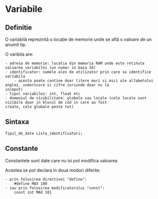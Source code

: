 # Variabile

## Definitie

O variabilă reprezintă o locație de memorie unde se află o valoare de un anumit tip.

O varibila are:

    - adresa de memorie: locatia din memoria RAM unde este retinuta valoarea variabilei (un numar in baza 16) 
    - identificator: numele ales de utilizator prin care sa identifice variabila
        - acesta poate contine doar litere mari si mici ale alfabetului englez, underscore si cifre (oriunde doar nu la
    inceput)
    - tipul variabilei: int, float etc
    - domeniul de vizibilitate: globale sau locale (cele locale sunt vizibile doar in blocul de cod in care au fost 
    create, cele globale peste tot)

## Sintaxa

```
Tipul_de_date Lista_identificatori;
```

## Constante

Constantele sunt date care nu isi pot modifica valoarea

Acestea se pot declara in doua moduri diferite:

    - prin folosirea directivei "define": 
        #define MAX 100
    - sau prin folosirea modificatorului "const":
        const int MAX 101